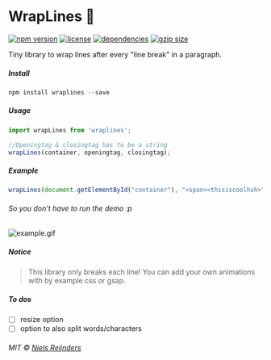 # WrapLines 📖

[![npm version](https://img.shields.io/npm/v/wraplines.svg?style=for-the-badge&colorB=%23000)](https://www.npmjs.com/package/wraplines)
[![license](https://img.shields.io/npm/l/wraplines.svg?style=for-the-badge&colorB=%23000)](https://github.com/nielsreijnders/wrapLines/blob/master/LICENSE)
[![dependencies](https://img.shields.io/badge/dependencies-none-ff69b4.svg?style=for-the-badge&colorB=%23000)](https://github.com)
[![gzip size](https://img.shields.io/bundlephobia/minzip/wraplines.svg?colorB=black&style=for-the-badge)](https://unpkg.com/wraplines)

 Tiny library to wrap lines after every "line break" in a paragraph. 

##### Install

```js
npm install wraplines --save
```

##### Usage

```js
import wrapLines from 'wraplines';

//Openingtag & closingtag has to be a string
wrapLines(container, openingtag, closingtag);
```

##### Example

```js
wrapLines(document.getElementById("container"), "<span><thisiscoolhuh>", "</span></thisiscoolhuh>");
```
###### So you don't have to run the demo :p

![example.gif](https://media.giphy.com/media/jxchZz0EDhQ7QmYEwD/giphy.gif)

##### Notice

> This library only breaks each line! You can add your own animations with by example css or gsap.

##### To dos

- [ ] resize option
- [ ] option to also split words/characters

###### MIT © <a href="#?????portfolio_coming_soon">Niels Reijnders</a>
